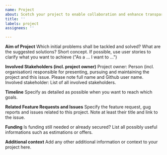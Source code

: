 ```yaml
---
name: Project
about: Scetch your project to enable collaboration and enhance transparancy
title: ''
labels: project
assignees: ''

---
```


<!-- Delete/replace placeholder texts -->

**Aim of Project**
Which initial problems shall be tackled and solved? What are the suggested solutions? Short concept. If possible, use user stories to clarify what you want to achieve ("As a ... I want to ...")

**Involved Stakeholders (incl. project owner)**
Project owner: Person (incl. organisation) responsible for presenting, pursuing and maintaining the project and this issue. Please note full name and Github user name.
Involved stakeholder: List of all involved stakeholders.

**Timeline**
Specify as detailed as possible when you want to reach which goals.

**Related Feature Requests and Issues**
Specify the feature request, gug reports and issues related to this project. Note at least their title and link to the issue.

**Funding**
Is funding still needed or already secured? List all possibly useful informations such as estimations or offers.

**Additional context**
Add any other additional information or context to your project here.
